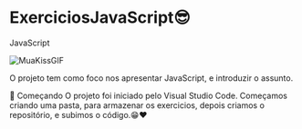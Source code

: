# ExerciciosJavaScript😎

JavaScript 

![MuaKissGIF](https://github.com/user-attachments/assets/f3d5b24d-2d19-4f51-b6a9-025333c0d1ec)

O projeto tem como foco nos apresentar JavaScript, e introduzir o assunto.

🚀 Começando
O projeto foi iniciado pelo Visual Studio Code. Começamos criando  uma pasta, para armazenar os exercicios, depois criamos o repositório, e subimos o código.😁❤️
